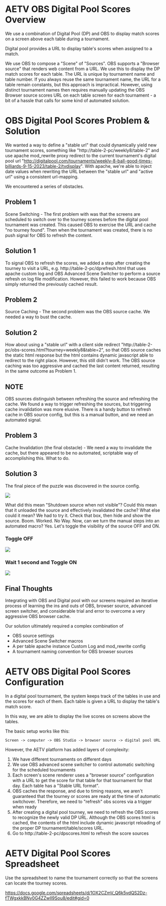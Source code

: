 # AETV OBS Digital Pool Scores Overview

We use a combination of Digital Pool (DP) and OBS to display match scores on a screen above each table during a tournament.

Digital pool provides a URL to display table's scores when assigned to a match.

We use OBS to compose a "Scene" of "Sources". OBS supports a "Browser source" that renders web content from a URL. We use this to display the DP match scores for each table. The URL is unique by tournament name and table number. If you always reuse the same tournament name, the URL for a table remain constants, but this approach is impractical. However, using distinct tournament names then requires manually updating the OBS Browser source scores URL on each table screen for each tournament - a bit of a hassle that calls for some kind of automated solution.

# OBS Digital Pool Scores Problem & Solution 

We wanted a way to define a "stable url" that could dynamically yield new tournament scores, something like "http://table-2-pc/weekly8/table-2" and use apache mod_rewrite proxy redirect to the current tournament's digital pool url "http://digitalpool.com/tournaments/weekly-8-ball-good-times-billiards-9-15-2023/table-2/tvdisplay". With apache, we're able to inject date values when rewriting the URL between the "stable url" and "active url" using a consistent url-mapping.

We encountered a series of obstacles.

## Problem 1
Scene Switching - The first problem with was that the screens are scheduled to switch over to the tourney scenes before the digital pool tournament was created. This caused OBS to exercise the URL and cache "no tourney found". Then when the tournament was created, there is no push signal for OBS to refresh the content.

## Solution 1
To signal OBS to refresh the scores, we added a step after creating the tourney to visit a URL, e.g. http://table-2-pc/dprefresh.html that uses apache custom log and OBS Advanced Scene Switcher to perform a source refresh on log file modification. However, this failed to work because OBS simply returned the previously cached result.

## Problem 2
Source Caching - The second problem was the OBS source cache. We needed a way to bust the cache.

## Solution 2
How about using a "stable url" with a client side redirect "http://table-2-pc/obs-scores.html?tourney=weekly8&table=2", so that OBS source caches the static html response but the html contains dynamic javascript able to redirect to the right place. However, this still didn't work. The OBS source caching was too aggressive and cached the last content returned, resulting in the same outcome as Problem 1.

## NOTE
OBS sources distinguish between refreshing the source and refreshing the cache. We found a way to trigger refreshing the sources, but triggering cache invalidation was more elusive. There is a handy button to refresh cache in OBS source config, but this is a manual button, and we need an automated signal.

## Problem 3
Cache Invalidation (the final obstacle) - We need a way to invalidate the cache, but there appeared to be no automated, scriptable way of accomplishing this. What to do.

## Solution 3
The final piece of the puzzle was discovered in the source config.

![](https://github.com/playatgtb/aetv/blob/main/images/obs-source-shutdown-unchecked.png?raw=true)

What did this mean "Shutdown source when not visible"? Could this mean that it unloaded the source and effectively invalidated the cache? What else could it mean? We had to try it. Check that box, then hide and show the source. Boom. Worked. No Way. Now, can we turn the manual steps into an automated macro? Yes. Let's toggle the visibility of the source OFF and ON.

### Toggle OFF
![](https://github.com/playatgtb/aetv/blob/main/images/obs-macro-refresh-scores-1.png?raw=true)

### Wait 1 second and Toggle ON
![](https://github.com/playatgtb/aetv/blob/main/images/obs-macro-refresh-scores-2.png?raw=true)

## Final Thoughts
Integrating with OBS and Digital pool with our screens required an iterative process of learning the ins and outs of OBS, browser source, advanced screen switcher, and considerable trial and error to overcome a very aggressive OBS browser cache.

Our solution ultimately required a complex combination of
* OBS source settings
* Advanced Scene Switcher macros
* A per table apache instance Custom Log and mod_rewrite config
* A tournament naming convention for OBS browser sources

# AETV OBS Digital Pool Scores Configuration

In a digital pool tournament, the system keeps track of the tables in use and the scores for each of them. Each table is given a URL to display the table's match score.

In this way, we are able to display the live scores on screens above the tables.

The basic setup works like this:

```
Screen -> computer -> OBS Studio -> browser source -> digital pool URL
```

However, the AETV platform has added layers of complexity:

1. We have different tournaments on different days
2. We use OBS advanced scene switcher to control automatic switching for the scheduled tournaments
3. Each screen's scene renderer uses a "browser source" configuration with a URL to get the score for that table for that tournament for that day. Each table has a "Stable URL format".
4. OBS caches the response, and due to timing reasons, we aren't guaranteed that the tourney or scores are ready at the time of automatic switchover. Therefore, we need to "refresh" obs scores via a trigger when ready
5. After creating a digital pool tourney, we need to refresh the OBS scores to recognize the newly valid DP URL. Although the OBS scores html is cached, the contents of the html include dynamic javascript reloading of the proper DP tournament/table/scores URL.
6. Go to http://table-2-pc/dpscores.html to refresh the score sources

# AETV Digital Pool Scores Spreadsheet

Use the spreadsheet to name the tournament correctly so that the screens can locate the tourney scores.

https://docs.google.com/spreadsheets/d/1OX2CZmV_Q6k5vdQS2Dz-fTWgxkkBNy0G4ZZwIl9Sou8/edit#gid=0


